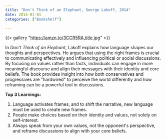 ```yaml
---
title: "Don't Think of an Elephant, George Lakoff, 2014"
date: 2014-01-01
categories: ["Bookshelf"]

---
```


{{< gallery "https://amzn.to/3CCR5RA,title.jpg" >}}

In _Don’t Think of an Elephant_, Lakoff explains how language shapes our thoughts and perspectives. He argues that using the right frames is crucial to communicating effectively and influencing political or social discussions. By focusing on values rather than facts, individuals can engage in more meaningful discourse and align their messages with their identity and core beliefs. The book provides insight into how both conservatives and progressives are "hardwired" to perceive the world differently and how reframing can be a powerful tool in discussions.

**Top 3 Learnings:**

1. Language activates frames, and to shift the narrative, new language must be used to create new frames.
2. People make choices based on their identity and values, not solely on self-interest.
3. Always speak from your own values, not the opponent's perspective, and reframe discussions to align with your core beliefs.
